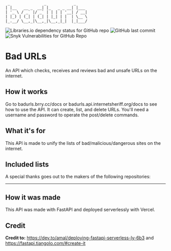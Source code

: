 ```
 _               _            _
| |__   __ _  __| |_   _ _ __| |___
| '_ \ / _` |/ _` | | | | '__| / __|
| |_) | (_| | (_| | |_| | |  | \__ \
|_.__/ \__,_|\__,_|\__,_|_|  |_|___/

```

![Libraries.io dependency status for GitHub repo](https://img.shields.io/librariesio/github/berrysauce/badurls)
![GitHub last commit](https://img.shields.io/github/last-commit/berrysauce/badurls)
![Snyk Vulnerabilities for GitHub Repo](https://img.shields.io/snyk/vulnerabilities/github/berrysauce/badurls)

# Bad URLs
An API which checks, receives and reviews bad and unsafe URLs on the internet.

## How it works
Go to badurls.brry.cc/docs or badurls.api.internetsheriff.org/docs to see how to use the API.
It can create, list, and delete URLs. You'll need a username and password to operate the post/delete commands.

## What it's for
This API is made to unify the lists of bad/malicious/dangerous sites on the internet.

## Included lists
A special thanks goes out to the makers of the following repositories:

---

## How it was made
This API was made with FastAPI and deployed serverlessly with Vercel.

## Credit
**Credit to:** https://dev.to/amal/deploying-fastapi-serverless-ly-6b3 and https://fastapi.tiangolo.com/#create-it
